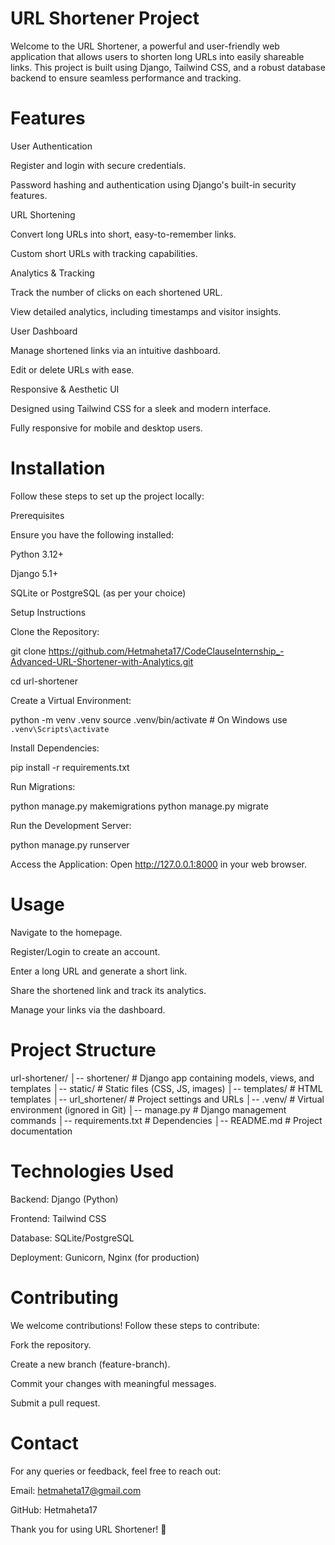 # URL Shortener Project

Welcome to the URL Shortener, a powerful and user-friendly web application that allows users to shorten long URLs into easily shareable links. This project is built using Django, Tailwind CSS, and a robust database backend to ensure seamless performance and tracking.

# Features

User Authentication

Register and login with secure credentials.

Password hashing and authentication using Django's built-in security features.

URL Shortening

Convert long URLs into short, easy-to-remember links.

Custom short URLs with tracking capabilities.

Analytics & Tracking

Track the number of clicks on each shortened URL.

View detailed analytics, including timestamps and visitor insights.

User Dashboard

Manage shortened links via an intuitive dashboard.

Edit or delete URLs with ease.

Responsive & Aesthetic UI

Designed using Tailwind CSS for a sleek and modern interface.

Fully responsive for mobile and desktop users.

# Installation

Follow these steps to set up the project locally:

Prerequisites

Ensure you have the following installed:

Python 3.12+

Django 5.1+

SQLite or PostgreSQL (as per your choice)

Setup Instructions

Clone the Repository:

git clone https://github.com/Hetmaheta17/CodeClauseInternship_-Advanced-URL-Shortener-with-Analytics.git

cd url-shortener

Create a Virtual Environment:

python -m venv .venv
source .venv/bin/activate  # On Windows use `.venv\Scripts\activate`

Install Dependencies:

pip install -r requirements.txt

Run Migrations:

python manage.py makemigrations
python manage.py migrate

Run the Development Server:

python manage.py runserver

Access the Application:
Open http://127.0.0.1:8000 in your web browser.

# Usage

Navigate to the homepage.

Register/Login to create an account.

Enter a long URL and generate a short link.

Share the shortened link and track its analytics.

Manage your links via the dashboard.

# Project Structure

url-shortener/
│-- shortener/            # Django app containing models, views, and templates
│-- static/               # Static files (CSS, JS, images)
│-- templates/            # HTML templates
│-- url_shortener/         # Project settings and URLs
│-- .venv/                 # Virtual environment (ignored in Git)
│-- manage.py              # Django management commands
│-- requirements.txt       # Dependencies
│-- README.md              # Project documentation

# Technologies Used

Backend: Django (Python)

Frontend: Tailwind CSS

Database: SQLite/PostgreSQL

Deployment: Gunicorn, Nginx (for production)

# Contributing

We welcome contributions! Follow these steps to contribute:

Fork the repository.

Create a new branch (feature-branch).

Commit your changes with meaningful messages.

Submit a pull request.

# Contact

For any queries or feedback, feel free to reach out:

Email: hetmaheta17@gmail.com

GitHub: Hetmaheta17

Thank you for using URL Shortener! 🚀

